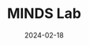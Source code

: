 ---
# Leave the homepage title empty to use the site title
title: MINDS Lab
date: 2024-02-18
type: landing

sections:
  - block: hero
    content:
      title: Medical Imaging & Data Science (MINDS) lab
      image:
        filename: group_photo.jpg
      text: |
        <br>
        
        The Sotiras Lab, also known as the Medical Imaging & Data Science (MINDS) Lab, is focused on developing novel computational methods to extract information from imaging data and delineate patterns in large heterogeneous data sets. Our goal is to improve patient-specific diagnosis and advance our understanding of brain structure and function in health and disease.
  
  
  
  - block: markdown
    content:
      title: Latest News
      subtitle:
      text: |
        
        
        * **October 2023**: 2 NeurIPS 2023 workshop papers accepted in [XAI-in-action](https://xai-in-action.github.io/) and [Deep Generative Models for Health (DGM4H)](https://sites.google.com/ethz.ch/dgm4h-neurips2023)
        * **May 2023**: Received Honors (**top 5%**) in the Periodic Review of Doctoral Students (PRODS) in WashU CSE
        * **February 2023**: Received Student travel award and Robert F. Wagner All-Conference Best Paper Award Finalist at [SPIE Medical Imaging 2023](https://spie.org/conferences-and-exhibitions/medical-imaging/program#_=_)
        * **November 2022**: Oral [paper](https://doi.org/10.1117/12.2654369) on multimodal normative modelling accepted to SPIE Medical Imaging 2023.
        * **October 2022**: Passed CSE dissertation proposal exam
        * **May 2022**: Received Honors (**top 5%**) in the Periodic Review of Doctoral Students (PRODS) in WashU CSE
        * **March 2022**: Oral [paper](https://dl.acm.org/doi/pdf/10.1145/3535508.3545547) on explainable AI in healthcare accepted to [ACM BCB 2022](https://acm-bcb.org/2022/) conference
        * **December 2021**: Abstract accepted for oral presentation in AMIA Informatics Summit 2022
        * **August 2021**: [Review paper](https://academic.oup.com/jamiaopen/article/4/3/ooab052/6334269) on machine learning techniques on Alzheimer's Disease diagnosis accepted in JAMIA Open
    
    design:
      columns: '1'


  # - block: collection
  #   content:
  #     title: Latest News
  #     subtitle:
  #     text:
  #     count: 5
  #     filters:
  #       author: ''
  #       category: ''
  #       exclude_featured: false
  #       publication_type: ''
  #       tag: ''
  #     offset: 0
  #     order: desc
  #     page_type: post
  #   design:
  #     view: card
  #     columns: '1'
  
  # - block: markdown
  #   content:
  #     title:
  #     subtitle: ''
  #     text:
  #   design:
  #     columns: '1'
  #     background:
  #       image: 
  #         filename: coders.jpg
  #         filters:
  #           brightness: 1
  #         parallax: false
  #         position: center
  #         size: cover
  #         text_color_light: true
  #     spacing:
  #       padding: ['20px', '0', '20px', '0']
  #     css_class: fullscreen
  
  # - block: markdown
  #   content:
  #     title:
  #     subtitle:
  #     text: |
  #       {{% cta cta_link="./people/" cta_text="Meet the team →" %}}
  #   design:
  #     columns: '1'
---
